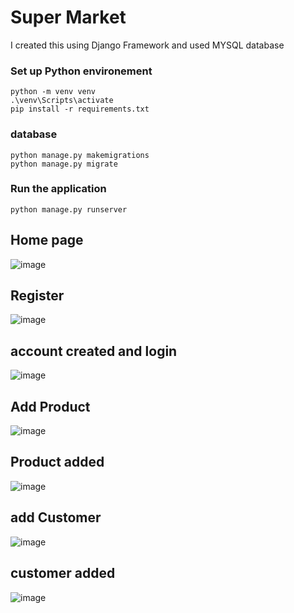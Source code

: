 # Super Market

I created this using Django Framework and used MYSQL database

### Set up Python environement
```
python -m venv venv
.\venv\Scripts\activate
pip install -r requirements.txt
```
### database 
```
python manage.py makemigrations
python manage.py migrate
```

### Run the application
``python manage.py runserver``

## Home page
![image](https://github.com/naveen5655/Super-Market/assets/89301294/a877ac35-a01e-4242-8f6d-e15b0ac854bc)

## Register
![image](https://github.com/naveen5655/Super-Market/assets/89301294/79e2a190-75cd-4143-a111-21f7bb16db65)


## account created and login
![image](https://github.com/naveen5655/Super-Market/assets/89301294/7182c421-6d43-4d23-8181-30c7d6abacf2)


## Add Product
![image](https://github.com/naveen5655/Super-Market/assets/89301294/b5db7d6b-eec5-474e-9ab9-61f2c418be7e)


## Product added
![image](https://github.com/naveen5655/Super-Market/assets/89301294/fc72164c-e858-4a4f-becc-e2682ead8d09)


## add Customer
![image](https://github.com/naveen5655/Super-Market/assets/89301294/2c802a36-9512-4ea7-b826-cd6358c5e520)

## customer added
![image](https://github.com/naveen5655/Super-Market/assets/89301294/cc012842-e167-446a-8446-0c02c3d736a7)




